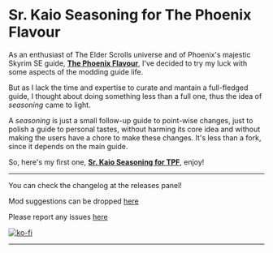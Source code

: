 # Sr. Kaio Seasoning for The Phoenix Flavour

As an enthusiast of The Elder Scrolls universe and of Phoenix's majestic Skyrim SE guide, [**The Phoenix Flavour**](https://thephoenixflavour.com/), I've decided to try my luck with some aspects of the modding guide life.
  
But as I lack the time and expertise to curate and mantain a full-fledged guide, I thought about doing something less than a full one, thus the idea of *seasoning* came to light.
  
A *seasoning* is just a small follow-up guide to point-wise changes, just to polish a guide to personal tastes, without harming its core idea and without making the users have a chore to make these changes. It's less than a fork, since it depends on the main guide.
  
So, here's my first one, [**Sr. Kaio Seasoning for TPF**](INSTRUCTIONS.md), enjoy!

---

You can check the changelog at the releases panel!

Mod suggestions can be dropped [here](https://github.com/caiobraz/sr.kaio-seasoning/projects/1)

Please report any issues [here](https://github.com/caiobraz/sr.kaio-seasoning/issues)

[![ko-fi](https://ko-fi.com/img/githubbutton_sm.svg)](https://ko-fi.com/Z8Z43RGG8)

---
